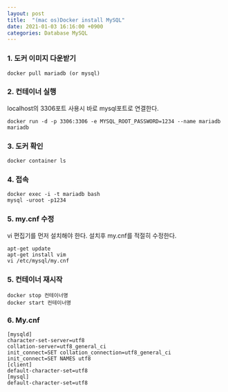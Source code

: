 ```yaml
---
layout: post
title:  "(mac os)Docker install MySQL"
date: 2021-01-03 16:16:00 +0900
categories: Database MySQL
---
```




### 1. 도커 이미지 다운받기

```
docker pull mariadb (or mysql)
```

### 2. 컨테이너 실행

localhost의 3306포트 사용시 바로 mysql포트로 연결한다.

```
docker run -d -p 3306:3306 -e MYSQL_ROOT_PASSWORD=1234 --name mariadb mariadb
```

### 3. 도커 확인

```
docker container ls 
```

### 4. 접속

```
docker exec -i -t mariadb bash 
mysql -uroot -p1234
```

### 5. my.cnf 수정

vi 편집기를 먼저 설치해야 한다. 설치후 my.cnf를 적절히 수정한다.

```
apt-get update
apt-get install vim 
vi /etc/mysql/my.cnf 
```

### 5. 컨테이너 재시작

```
docker stop 컨테이너명
docker start 컨테이너명
```





### 6. My.cnf

```
[mysqld]
character-set-server=utf8
collation-server=utf8_general_ci
init_connect=SET collation_connection=utf8_general_ci
init_connect=SET NAMES utf8
[client]
default-character-set=utf8
[mysql]
default-character-set=utf8
```

